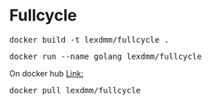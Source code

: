# Fullcycle

<pre>
docker build -t lexdmm/fullcycle .
</pre>

<pre>
docker run --name golang lexdmm/fullcycle
</pre>


On docker hub
[Link:](https://hub.docker.com/repository/docker/lexdmm/fullcycle/general)
<pre>
docker pull lexdmm/fullcycle
</pre>